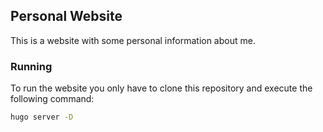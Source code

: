 ## Personal Website

This is a website with some personal information about me.

### Running

To run the website you only have to clone this repository and execute the following command:

```bash 
hugo server -D
``` 

